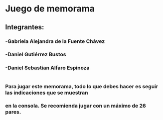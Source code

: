 # Juego de memorama
## Integrantes:
### -Gabriela Alejandra de la Fuente Chávez
### -Daniel Gutiérrez Bustos 
### -Daniel Sebastian Alfaro Espinoza
#
### Para jugar este memorama, todo lo que debes hacer es seguir las indicaciones que se muestran 
### en la consola. Se recomienda jugar con un máximo de 26 pares. 